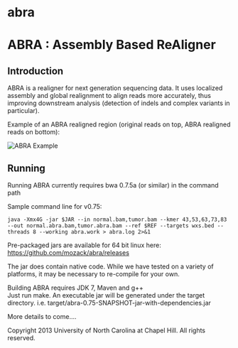 abra
====

# ABRA : Assembly Based ReAligner

## Introduction

ABRA is a realigner for next generation sequencing data.  It uses localized assembly and global realignment to align reads more accurately, thus improving downstream analysis (detection of indels and complex variants in particular).

Example of an ABRA realigned region (original reads on top, ABRA realigned reads on bottom):

![ABRA Example](https://raw.githubusercontent.com/mozack/abra/master/misc/example.png)

## Running

Running ABRA currently requires bwa 0.7.5a (or similar) in the command path

Sample command line for v0.75:

```
java -Xmx4G -jar $JAR --in normal.bam,tumor.bam --kmer 43,53,63,73,83 --out normal.abra.bam,tumor.abra.bam --ref $REF --targets wxs.bed --threads 8 --working abra.work > abra.log 2>&1
```

Pre-packaged jars are available for 64 bit linux here: https://github.com/mozack/abra/releases

The jar does contain native code.  While we have tested on a variety of platforms, it may be necessary to re-compile for your own.

Building ABRA requires JDK 7, Maven and g++<br/>
Just run make.  An executable jar will be generated under the target directory.  i.e. target/abra-0.75-SNAPSHOT-jar-with-dependencies.jar

More details to come....

Copyright 2013 University of North Carolina at Chapel Hill.  All rights reserved.
